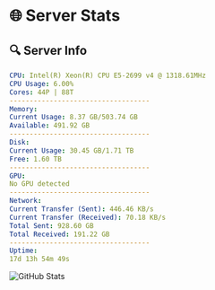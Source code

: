 # 🌐 Server Stats
## 🔍 Server Info
```yaml
CPU: Intel(R) Xeon(R) CPU E5-2699 v4 @ 1318.61MHz
CPU Usage: 6.00%
Cores: 44P | 88T
-----------------------------------
Memory:
Current Usage: 8.37 GB/503.74 GB
Available: 491.92 GB
-----------------------------------
Disk:
Current Usage: 30.45 GB/1.71 TB
Free: 1.60 TB
-----------------------------------
GPU:
No GPU detected
-----------------------------------
Network:
Current Transfer (Sent): 446.46 KB/s
Current Transfer (Received): 70.18 KB/s
Total Sent: 928.60 GB
Total Received: 191.22 GB
-----------------------------------
Uptime:
17d 13h 54m 49s
```
![GitHub Stats](https://img.shields.io/badge/Updated-2025-05-07_07:03:37-blue)